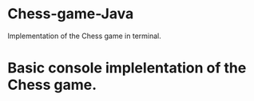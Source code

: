 # Chess-game-Java
Implementation of the Chess game in terminal.

# Basic console implelentation of the Chess game.
